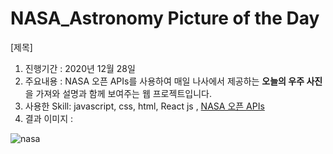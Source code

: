 # NASA_Astronomy Picture of the Day

[제목]
1. 진행기간 : 2020년 12월 28일
2. 주요내용 : NASA 오픈 APIs를 사용하여 매일 나사에서 제공하는 **오늘의 우주 사진**을 가져와 설명과 함께 보여주는 웹 프로젝트입니다.
3. 사용한 Skill: javascript, css, html, React js , [NASA 오픈 APIs](https://api.nasa.gov/)
4. 결과 이미지 : 

![nasa](https://user-images.githubusercontent.com/43642411/105046914-0387b700-5aad-11eb-9e25-e4b2b994aba7.PNG)
